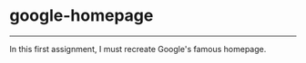 # google-homepage
-------------------
In this first assignment, I must recreate Google's famous homepage.